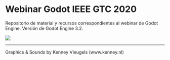 # Webinar Godot IEEE GTC 2020
Repositorio de material y recursos correspondientes al webinar de Godot Engine.
Versión de Godot Engine 3.2.

<img src="https://r9.ieee.org/ar-cis-gaming/wp-content/uploads/sites/27/WEBINAR-GODOT-Gaston-Caminiti.png">

<hr>
Graphics & Sounds by Kenney Vleugels (www.kenney.nl)
